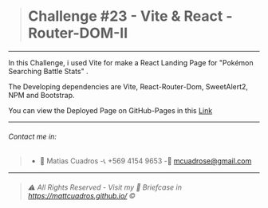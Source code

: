 ># Challenge #23  - **Vite & React - Router-DOM-II**

---


In this Challenge, i used Vite  for make a React Landing Page for "Pokémon Searching Battle Stats"  .

The Developing dependencies are Vite, React-Router-Dom, SweetAlert2, NPM and Bootstrap.




You can view the Deployed Page on GitHub-Pages in this <a href="https://jocular-phoenix-a43343.netlify.app/" target="_blank">Link</a>



---

###### Contact me in:
>-	:bust_in_silhouette:  Matias Cuadros
>-:telephone_receiver:  +569 4154 9653
>-:email: <a href="mailto:mcuadrose@gmail.com" target="_blank">mcuadrose@gmail.com</a>



---
>###### :warning: *All Rights Reserved - Visit my :briefcase: Briefcase in* <a href="https://mattcuadros.github.io/" target="_blank">https://mattcuadros.github.io/</a> :copyright: 